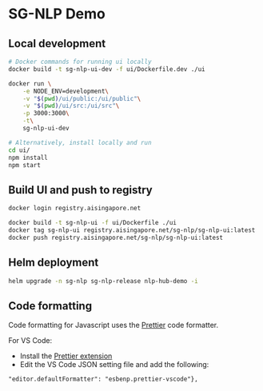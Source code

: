 # SG-NLP Demo

## Local development

```sh
# Docker commands for running ui locally
docker build -t sg-nlp-ui-dev -f ui/Dockerfile.dev ./ui

docker run \
    -e NODE_ENV=development\
    -v "$(pwd)/ui/public:/ui/public"\
    -v "$(pwd)/ui/src:/ui/src"\
    -p 3000:3000\
    -t\
    sg-nlp-ui-dev

# Alternatively, install locally and run
cd ui/
npm install
npm start
```

## Build UI and push to registry

```sh
docker login registry.aisingapore.net

docker build -t sg-nlp-ui -f ui/Dockerfile ./ui
docker tag sg-nlp-ui registry.aisingapore.net/sg-nlp/sg-nlp-ui:latest
docker push registry.aisingapore.net/sg-nlp/sg-nlp-ui:latest
```

## Helm deployment

```sh
helm upgrade -n sg-nlp sg-nlp-release nlp-hub-demo -i
```

## Code formatting

Code formatting for Javascript uses the [Prettier](https://prettier.io/) code formatter.

For VS Code:

- Install the [Prettier extension](https://marketplace.visualstudio.com/items?itemName=esbenp.prettier-vscode)
- Edit the VS Code JSON setting file and add the following:

```"[javascript]": {
"editor.defaultFormatter": "esbenp.prettier-vscode"},
```
